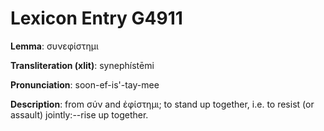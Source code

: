 # Lexicon Entry G4911

**Lemma**: συνεφίστημι

**Transliteration (xlit)**: synephístēmi

**Pronunciation**: soon-ef-is'-tay-mee

**Description**:
from σύν and ἐφίστημι; to stand up together, i.e. to resist (or assault) jointly:--rise up together.
